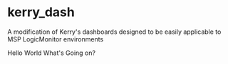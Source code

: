 # kerry_dash
A modification of Kerry's dashboards designed to be easily applicable to MSP LogicMonitor environments

Hello World
What's Going on?